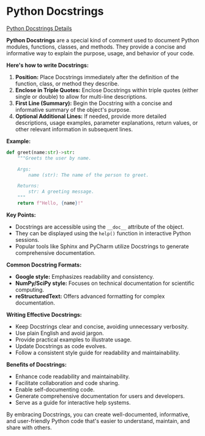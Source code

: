 # Python Docstrings

[Python Docstrings Details](https://www.programiz.com/python-programming/docstrings)

 **Python Docstrings** are a special kind of comment used to document Python modules, functions, classes, and methods. They provide a concise and informative way to explain the purpose, usage, and behavior of your code.

**Here's how to write Docstrings:**

1. **Position:** Place Docstrings immediately after the definition of the function, class, or method they describe.
2. **Enclose in Triple Quotes:** Enclose Docstrings within triple quotes (either single or double) to allow for multi-line descriptions.
3. **First Line (Summary):** Begin the Docstring with a concise and informative summary of the object's purpose.
4. **Optional Additional Lines:** If needed, provide more detailed descriptions, usage examples, parameter explanations, return values, or other relevant information in subsequent lines.

**Example:**

```python
def greet(name:str)->str:
    """Greets the user by name.

    Args:
        name (str): The name of the person to greet.

    Returns:
        str: A greeting message.
    """
    return f"Hello, {name}!"
```

**Key Points:**

- Docstrings are accessible using the `__doc__` attribute of the object.
- They can be displayed using the `help()` function in interactive Python sessions.
- Popular tools like Sphinx and PyCharm utilize Docstrings to generate comprehensive documentation.

**Common Docstring Formats:**

- **Google style:** Emphasizes readability and consistency.
- **NumPy/SciPy style:** Focuses on technical documentation for scientific computing.
- **reStructuredText:** Offers advanced formatting for complex documentation.

**Writing Effective Docstrings:**

- Keep Docstrings clear and concise, avoiding unnecessary verbosity.
- Use plain English and avoid jargon.
- Provide practical examples to illustrate usage.
- Update Docstrings as code evolves.
- Follow a consistent style guide for readability and maintainability.

**Benefits of Docstrings:**

- Enhance code readability and maintainability.
- Facilitate collaboration and code sharing.
- Enable self-documenting code.
- Generate comprehensive documentation for users and developers.
- Serve as a guide for interactive help systems.

By embracing Docstrings, you can create well-documented, informative, and user-friendly Python code that's easier to understand, maintain, and share with others.

